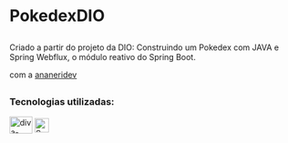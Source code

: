 # PokedexDIO

##
Criado a partir do projeto da DIO:
Construindo um Pokedex com JAVA e Spring Webflux, o módulo reativo do Spring Boot.

com a [ananeridev](https://github.com/ananeridev)

##

### Tecnologias utilizadas:

<div>
  <img align="center" alt="diva-Java" height="30" width="40" src="https://cdn.jsdelivr.net/gh/devicons/devicon/icons/java/java-original.svg">
  <img align="center" alt="SpringBoot" height="25" width="25" src="https://cdn.jsdelivr.net/gh/devicons/devicon/icons/spring/spring-original.svg" />
</div>
